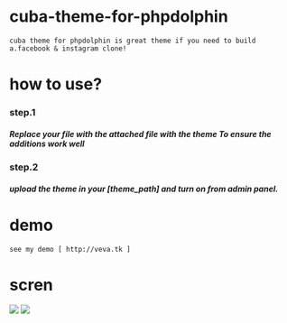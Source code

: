 # cuba-theme-for-phpdolphin
	cuba theme for phpdolphin is great theme if you need to build a.facebook & instagram clone!

# how to use?
<h3>step.1</h3/>
	    <h5>Replace your <classes.php> file with the attached file with the theme To ensure the additions work well</h5/>
 
<h3>step.2</h3/>
      <h5>upload the theme in your [theme_path] and turn on from admin panel.</h5/>

# demo

	see my demo [ http://veva.tk ]

# scren
<img src="https://camo.envatousercontent.com/e80839b4ff7b853718710cca9898d5784d488363/68747470733a2f2f612e746f7034746f702e696f2f705f313631306c6c676833332e706e67">

<img src="https://camo.envatousercontent.com/6ff80dcd2bc00fbe19bc866a6758fd980905c691/68747470733a2f2f6b2e746f7034746f702e696f2f705f31363130727a727964312e706e67">

